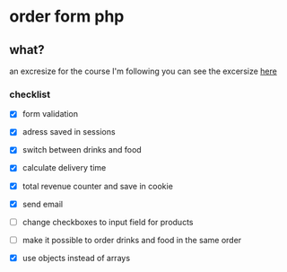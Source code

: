 # order form php
## what?
an excresize for the course I'm following
you can see the excersize [here](https://github.com/becodeorg/atw-giertz-3-23/tree/master/2.The-Hills/php/3.order-form)

### checklist
- [x] form validation
- [x] adress saved in sessions
- [x] switch between drinks and food
- [x] calculate delivery time
- [x] total revenue counter and save in cookie
- [x] send email
- [ ] change checkboxes to input field for products
- [ ] make it possible to order drinks and food in the same order
- [x] use objects instead of arrays
 
